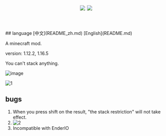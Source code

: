 <h1 align="center">
	<a href="https://github.com/12345-mcpython/stackone/blob/main/LICENSE"><img src="https://img.shields.io/github/license/12345-mcpython/stackone?style=flat&color=900c3f"></a>
	<a href="https://www.curseforge.com/minecraft/mc-mods/stackone-mod"><img src="http://cf.way2muchnoise.eu/615081.svg"></a><br><br>
</h1>
## language
[中文](README_zh.md)
[English](README.md)

A minecraft mod.

version: 1.12.2, 1.16.5

You can't stack anything.

![image](https://user-images.githubusercontent.com/63326494/163698038-fb59d9f3-efa4-490a-a458-c17b7b80d637.png)

![1](https://user-images.githubusercontent.com/63326494/163699035-1ac9eee5-c703-4aec-ba41-a4fd6b739cd4.gif)


## bugs
1. When you press shift on the result, "the stack restriction" will not take effect.
2. ![2](https://user-images.githubusercontent.com/63326494/163699044-4375f070-8b36-4064-b4ea-de645fb1d508.gif)
3. Incompatible with EnderIO
